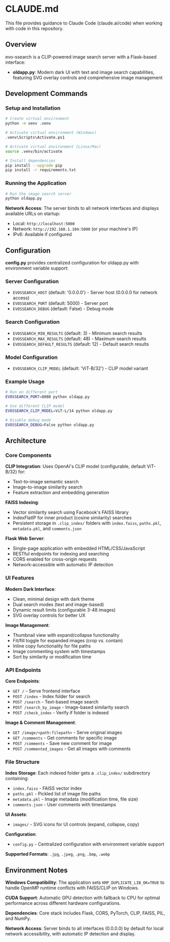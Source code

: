# CLAUDE.md

This file provides guidance to Claude Code (claude.ai/code) when working with code in this repository.

## Overview

evo-ssearch is a CLIP-powered image search server with a Flask-based interface:
- **oldapp.py**: Modern dark UI with text and image search capabilities, featuring SVG overlay controls and comprehensive image management

## Development Commands

### Setup and Installation
```bash
# Create virtual environment
python -m venv .venv

# Activate virtual environment (Windows)
.venv\Scripts\Activate.ps1

# Activate virtual environment (Linux/Mac)
source .venv/bin/activate

# Install dependencies
pip install --upgrade pip
pip install -r requirements.txt
```

### Running the Application
```bash
# Run the image search server
python oldapp.py
```

**Network Access**: The server binds to all network interfaces and displays available URLs on startup:
- Local: `http://localhost:5000`
- Network: `http://192.168.1.104:5000` (or your machine's IP)
- IPv6: Available if configured

## Configuration

**config.py** provides centralized configuration for oldapp.py with environment variable support:

### Server Configuration
- `EVOSSEARCH_HOST` (default: '0.0.0.0') - Server host (0.0.0.0 for network access)
- `EVOSSEARCH_PORT` (default: 5000) - Server port
- `EVOSSEARCH_DEBUG` (default: False) - Debug mode

### Search Configuration  
- `EVOSSEARCH_MIN_RESULTS` (default: 3) - Minimum search results
- `EVOSSEARCH_MAX_RESULTS` (default: 48) - Maximum search results
- `EVOSSEARCH_DEFAULT_RESULTS` (default: 12) - Default search results

### Model Configuration
- `EVOSSEARCH_CLIP_MODEL` (default: 'ViT-B/32') - CLIP model variant

### Example Usage
```bash
# Run on different port
EVOSSEARCH_PORT=8080 python oldapp.py

# Use different CLIP model
EVOSSEARCH_CLIP_MODEL=ViT-L/14 python oldapp.py

# Disable debug mode
EVOSSEARCH_DEBUG=False python oldapp.py
```

## Architecture

### Core Components

**CLIP Integration**: Uses OpenAI's CLIP model (configurable, default ViT-B/32) for:
- Text-to-image semantic search
- Image-to-image similarity search
- Feature extraction and embedding generation

**FAISS Indexing**: 
- Vector similarity search using Facebook's FAISS library
- IndexFlatIP for inner product (cosine similarity) searches
- Persistent storage in `.clip_index/` folders with `index.faiss`, `paths.pkl`, `metadata.pkl`, and `comments.json`

**Flask Web Server**:
- Single-page application with embedded HTML/CSS/JavaScript
- RESTful endpoints for indexing and searching
- CORS enabled for cross-origin requests
- Network-accessible with automatic IP detection

### UI Features

**Modern Dark Interface**:
- Clean, minimal design with dark theme
- Dual search modes (text and image-based)
- Dynamic result limits (configurable 3-48 images)
- SVG overlay controls for better UX

**Image Management**:
- Thumbnail view with expand/collapse functionality
- Fit/fill toggle for expanded images (crop vs. contain)
- Inline copy functionality for file paths
- Image commenting system with timestamps
- Sort by similarity or modification time

### API Endpoints

**Core Endpoints**:
- `GET /` - Serve frontend interface
- `POST /index` - Index folder for search  
- `POST /search` - Text-based image search
- `POST /search_by_image` - Image-based similarity search
- `POST /check_index` - Verify if folder is indexed

**Image & Comment Management**:
- `GET /image/<path:filepath>` - Serve original images
- `GET /comments` - Get comments for specific image
- `POST /comments` - Save new comment for image
- `POST /commented_images` - Get all images with comments

### File Structure

**Index Storage**: Each indexed folder gets a `.clip_index/` subdirectory containing:
- `index.faiss` - FAISS vector index
- `paths.pkl` - Pickled list of image file paths
- `metadata.pkl` - Image metadata (modification time, file size)
- `comments.json` - User comments with timestamps

**UI Assets**: 
- `images/` - SVG icons for UI controls (expand, collapse, copy)

**Configuration**:
- `config.py` - Centralized configuration with environment variable support

**Supported Formats**: `.jpg`, `.jpeg`, `.png`, `.bmp`, `.webp`

## Environment Notes

**Windows Compatibility**: The application sets `KMP_DUPLICATE_LIB_OK=TRUE` to handle OpenMP runtime conflicts with FAISS/CLIP on Windows.

**CUDA Support**: Automatic GPU detection with fallback to CPU for optimal performance across different hardware configurations.

**Dependencies**: Core stack includes Flask, CORS, PyTorch, CLIP, FAISS, PIL, and NumPy.

**Network Access**: Server binds to all interfaces (0.0.0.0) by default for local network accessibility, with automatic IP detection and display.